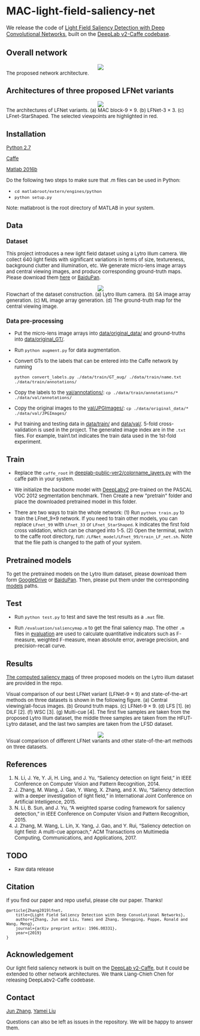 ﻿# MAC-light-field-saliency-net

We release the code of [Light Field Saliency Detection with Deep Convolutional Networks](https://arxiv.org/abs/1906.08331), built on the  [DeepLab v2-Caffe codebase](https://bitbucket.org/aquariusjay/deeplab-public-ver2/src/master/).

## Overall network

<div style="text-align:center"><img src ="https://github.com/YaMeiLiu/LFNet-light-field-saliency-net/raw/master/framework.png" /></div>
<font size=2> The proposed network architecture.

## Architectures of three proposed LFNet variants 

<div style="text-align:center"><img src ="https://github.com/YaMeiLiu/LFNet-light-field-saliency-net/raw/master/LFNet.png" /></div>
<font size=2> The architectures of LFNet variants.  (a) MAC block-9 × 9. (b) LFNet-3 × 3. (c) LFnet-StarShaped. The selected viewpoints are highlighted in red.

## Installation

[Python 2.7](https://www.anaconda.com/distribution/) 

[Caffe](https://caffe.berkeleyvision.org/)

[Matlab 2016b](https://www.mathworks.com/products/matlab.html)

Do the following two steps to make sure that .m files can be used in Python:
- `cd matlabroot/extern/engines/python` 
- `python setup.py`

Note: matlabroot is the root directory of MATLAB in your system.


## Data

### Dataset

This project introduces a new light field dataset using a Lytro Illum camera.
We collect 640 light fields with significant variations in terms of size, textureness, background clutter and illumination, etc.
We generate micro-lens image arrays and central viewing images, and produce corresponding ground-truth maps. 
Please download them [here](https://drive.google.com/drive/folders/1iEuM-CO5JUgKa5-NHMXWjorAt2kBaSU3) or [BaiduPan](https://pan.baidu.com/s/1KCNSzyKHJ-lELlXqPLgNUQ).

<div style="text-align:center"><img src ="https://github.com/YaMeiLiu/LFNet-light-field-saliency-net/raw/master/dataset_construction.png" /></div>
<font size=2> Flowchart of the dataset construction. (a) Lytro Illum camera. (b) SA image array generation. (c) ML image array generation. (d) The ground-truth map for the central viewing image.


### Data pre-processing

* Put the micro-lens image arrays into [data/original_data/](/data/original_data) and ground-truths into [data/original_GT/](/data/original_GT).

* Run `python augment.py` for data augmentation.

* Convert GTs to the labels that can be entered into the Caffe network by running

   `python convert_labels.py ./data/train/GT_aug/ ./data/train/name.txt ./data/train/annotations/`

* Copy the labels to the [val/annotations/](	/data/val/annotations/):
`cp ./data/train/annotations/* ./data/val/annotations/`

* Copy the original images to the [val/JPGImages/](/data/val/JPGImages/):
`cp ./data/original_data/* ./data/val/JPGImages/`

* Put training and testing data in [data/train/](/data/train/) and [data/val/](/data/val/).
5-fold cross-validation is used in the project.
The generated image index are in the `.txt` files.
For example, train1.txt indicates the train data used in the 1st-fold experiment. 


## Train
* Replace the `caffe_root` in [deeplab-public-ver2/colorname_layers.py](/deeplab-public-ver2/colorname_layers.py) with the caffe path in your system. 

* We initialize the backbone model with [DeepLabv2](https://drive.google.com/open?id=1ed4HmhGn50uz21wUavIkZYcYz8OjRg4l) pre-trained on the PASCAL VOC 2012 segmentation benchmark. Then Create a new "pretrain"  folder and place the downloaded pretrained model in this folder.
  
* There are two ways to train the whole network:
(1) Run `python train.py` to train the LFnet_9×9 network. If you need to train other models, you can replace 	`LFnet_99` with `LFnet_33` or `LFnet_StarShaped`. k indicates the first fold cross validation, which can be changed into 1-5.
(2) Open the terminal, switch to the caffe root directory, 
run: `/LFNet_model/LFnet_99/train_LF_net.sh`. 
Note that the file path is changed to the path of your system.



## Pretrained models
To get the pretrained models on the Lytro Illum dataset, please download them form [GoogleDrive](https://drive.google.com/open?id=12L8nYlkMsnjUHWJm97gIkDGdTD7GxUDp) or [BaiduPan](https://pan.baidu.com/s/1IqBKSkgjbbesOAMuhTgpCg).
Then, please put them under the corresponding [models](/models/) paths.



## Test

* Run `python test.py` to test and save the test results as a `.mat` file.

* Run `/evaluation/saliencymap.m` to get the final saliency map. The other `.m` files in [evaluation](	/evaluation/) are used to calculate quantitative indicators such as F-measure,  weighted F-measure,  mean absolute error,  average precision, and precision-recall curve.


## Results
[The computed saliency maps](https://drive.google.com/open?id=1a-UiTu49rbQkJ7RYrjIayOwPaO2RGtfZ) of three proposed models on the Lytro illum dataset are provided in the repo.

Visual comparison of our best LFNet variant (LFNet-9 × 9) and state-of-the-art methods on three datasets is shown in the following figure. (a) Central viewing/all-focus images. (b) Ground truth maps. 
(c) LFNet-9 × 9. (d) LFS [1]. (e) DILF [2]. (f) WSC [3]. (g) Multi-cue [4]. The first five samples are taken from the proposed Lytro Illum dataset, 
the middle three samples are taken from the HFUT-Lytro dataset, and the last two samples are taken from the LFSD dataset.
<div style="text-align:center"><img src ="https://github.com/YaMeiLiu/LFNet-light-field-saliency-net/raw/master/result.png" /></div>
<font size=2> Visual comparison of different LFNet variants and other state-of-the-art methods on three datasets.


## References
1. N. Li, J. Ye, Y. Ji, H. Ling, and J. Yu, “Saliency detection on light field,” in IEEE Conference on Computer Vision and Pattern Recognition, 2014.
2. J. Zhang, M. Wang, J. Gao, Y. Wang, X. Zhang, and X. Wu, “Saliency detection with a deeper investigation of light field,” in International Joint Conference on Artificial Intelligence, 2015.
3. N. Li, B. Sun, and J. Yu, “A weighted sparse coding framework for saliency detection,” in IEEE Conference on Computer Vision and Pattern Recognition, 2015.
4. J. Zhang, M. Wang, L. Lin, X. Yang, J. Gao, and Y. Rui, “Saliency detection on light field: A multi-cue approach,” ACM Transactions on Multimedia Computing, Communications, and Applications, 2017.


## TODO
- Raw data release


## Citation

If you find our paper and repo useful, please cite our paper. Thanks!

```
@article{Zhang2019lfnet,
    title={Light Field Saliency Detection with Deep Convolutional Networks},
    author={Zhang, Jun and Liu, Yamei and Zhang, Shengping, Poppe, Ronald and Wang, Meng},
    journal={arXiv preprint arXiv: 1906.08331},
    year={2019}
}  
```

## Acknowledgement

Our light field saliency network is built on the  [DeepLab v2-Caffe](https://bitbucket.org/aquariusjay/deeplab-public-ver2/src/master/), 
but it could be extended to other network architectures. We thank Liang-Chieh Chen for releasing DeepLabv2-Caffe codebase.


## Contact

[Jun Zhang](mailto:zhangjun1126@gmail.com),  [Yamei Liu](mailto:liuarmg@gmail.com)

Questions can also be left as issues in the repository. We will be happy to answer them.
